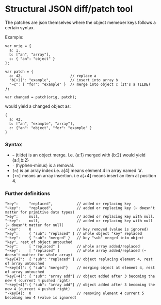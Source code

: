 Structural JSON diff/patch tool
===============================

The patches are json themselves where the object memeber keys follows
a certain syntax.

Example:

    var orig = {
      a: 1,
      b: ["an", "array"],
      c: { "an": "object" }
    };
 
    var patch = {
      a: 42,                      // replace a
      "b[+1]": "example",         // insert into array b
      "~c": { "for": "example" }  // merge into object c (It's a TILDE)
    };

    var changed = patch(orig, patch);

would yield a changed object as:

    {
      a: 42,
      b: ["an", "example", "array"],
      c: {"an": "object", "for": "example" }
    }

### Syntax ###

* `~` (tilde) is an object merge. I.e. {a:1} merged with {b:2} would yield {a:1,b:2}
* `-` (hyphen-minus) is a removal.
* `[n]` is an array index i.e. a[4] means element 4 in array named 'a'.
* `[+n]` means an array insertion. i.e a[+4] means insert an item at position 4.

### Further definitions ###

    "key":     "replaced",           // added or replacing key
    "~key":    "replaced",           // added or replacing key (~ doesn't matter for primitive data types)
    "key":     null,                 // added or replacing key with null.
    "~key":    null,                 // added or replacing key with null (~ doesn't matter for null)
    "-key":    0                     // key removed (value is ignored)
    "key":     { "sub": "replaced" } // whole object "key" replaced
    "~key":    { "sub": "merged" }   // key "sub" merged into object "key", rest of object untouched
    "key":     [ "replaced" ]        // whole array added/replaced
    "~key":    [ "replaced" ]        // whole array added/replaced (~ doesn't matter for whole array)
    "key[4]":  { "sub": "replaced" } // object replacing element 4, rest of array untouched
    "~key[4]": { "sub": "merged"}    // merging object at element 4, rest of array untouched
    "key[+4]": { "sub": "array add"} // object added after 3 becoming the new 4 (current 4 pushed right)
    "~key[+4]":{ "sub": "array add"} // object added after 3 becoming the new 4 (current 4 pushed right)
    "-key[4]:  0                     // removing element 4 current 5 becoming new 4 (value is ignored)
